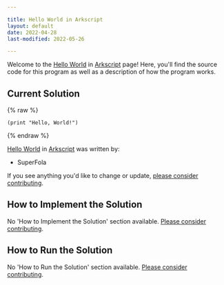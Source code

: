 ```yaml
---

title: Hello World in Arkscript
layout: default
date: 2022-04-28
last-modified: 2022-05-26

---
```


Welcome to the [Hello World](https://sampleprograms.io/projects/hello-world) in [Arkscript](https://sampleprograms.io/languages/arkscript) page! Here, you'll find the source code for this program as well as a description of how the program works.

## Current Solution

{% raw %}

```arkscript
(print "Hello, World!")
```

{% endraw %}

[Hello World](https://sampleprograms.io/projects/hello-world) in [Arkscript](https://sampleprograms.io/languages/arkscript) was written by:

- SuperFola

If you see anything you'd like to change or update, [please consider contributing](https://github.com/TheRenegadeCoder/sample-programs).

## How to Implement the Solution

No 'How to Implement the Solution' section available. [Please consider contributing](https://github.com/TheRenegadeCoder/sample-programs-website).

## How to Run the Solution

No 'How to Run the Solution' section available. [Please consider contributing](https://github.com/TheRenegadeCoder/sample-programs-website).